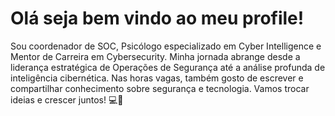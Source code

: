 # Olá seja bem vindo ao meu profile!
Sou coordenador de SOC, Psicólogo especializado em Cyber Intelligence e Mentor de Carreira em Cybersecurity. 
Minha jornada abrange desde a liderança estratégica de Operações de Segurança até a análise profunda de inteligência cibernética. Nas horas vagas, também gosto de escrever e compartilhar conhecimento sobre segurança e tecnologia. Vamos trocar ideias e crescer juntos! 💻🧠
